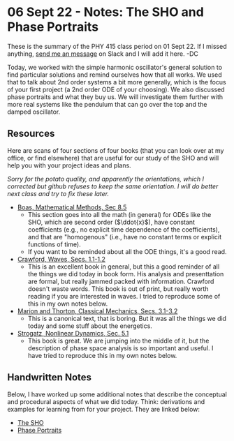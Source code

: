 # 06 Sept 22 - Notes: The SHO and Phase Portraits

These is the summary of the PHY 415 class period on 01 Sept 22. If I missed anything, [send me an message](https://phy415fall2022.slack.com/) on Slack and I will add it here. -DC

Today, we worked with the simple harmonic oscillator's general solution to find particular solutions and remind ourselves how that all works. We used that to talk about 2nd order systems a bit more generally, which is the focus of your first project (a 2nd order ODE of your choosing). We also discussed phase portraits and what they buy us. We will investigate them further with more real systems like the pendulum that can go over the top and the damped oscillator.

## Resources

Here are scans of four sections of four books (that you can look over at my office, or find elsewhere) that are useful for our study of the SHO and will help you with your project ideas and plans.

*Sorry for the potato quality, and apparently the orientations, which I corrected but github refuses to keep the same orientation.  I will do better next class and try to fix these later.*

- [Boas, Mathematical Methods, Sec 8.5](https://github.com/dannycab/phy415msu/blob/main/MMIPbook/assets/pdfs/scans/Boas_ODEs_8.5.pdf)
    - This section goes into all the math (in general) for ODEs like the SHO, which are second order ($\ddot{x}$), have constant coefficients (e.g., no explicit time dependence of the coefficients), and that are "homogenous" (i.e., have no constant terms or explicit functions of time).
    - If you want to be reminded about all the ODE things, it's a good read. 
- [Crawford, Waves, Secs. 1.1-1.2](https://github.com/dannycab/phy415msu/blob/main/MMIPbook/assets/pdfs/scans/Crawford_Waves_1.1-1.2.pdf)
    - This is an excellent book in general, but this a good reminder of all the things we did today in book form. His analysis and presenttation are formal, but really jammed packed with information. Crawford doesn't waste words. This book is out of print, but really worth reading if you are interested in waves. I tried to reproduce some of this in my own notes below.
- [Marion and Thorton, Classical Mechanics, Secs. 3.1-3.2](https://github.com/dannycab/phy415msu/blob/main/MMIPbook/assets/pdfs/scans/Marion_Thornton_Oscillations_3.1-3.2.pdf)
    - This is a canonical text, that is boring. But it was all the things we did today and some stuff about the energetics.
- [Strogatz, Nonlinear Dynamics, Sec. 5.1](https://github.com/dannycab/phy415msu/blob/main/MMIPbook/assets/pdfs/scans/Strogatz_Nonlinear_Ch5.1.pdf)
    - This book is great. We are jumping into the middle of it, but the description of phase space analysis is so important and useful. I have tried to reproduce this in my own notes below.

## Handwritten Notes

Below, I have worked up some additional notes that describe the conceptual and procedural aspects of what we did today. Think: derivations and examples for learning from for your project. They are linked below:

- [The SHO](https://github.com/dannycab/phy415msu/blob/main/MMIPbook/assets/pdfs/notes/Notes_2_SHO.pdf)
- [Phase Portraits](https://github.com/dannycab/phy415msu/blob/main/MMIPbook/assets/pdfs/notes/Notes_2_NLD_intro.pdf)